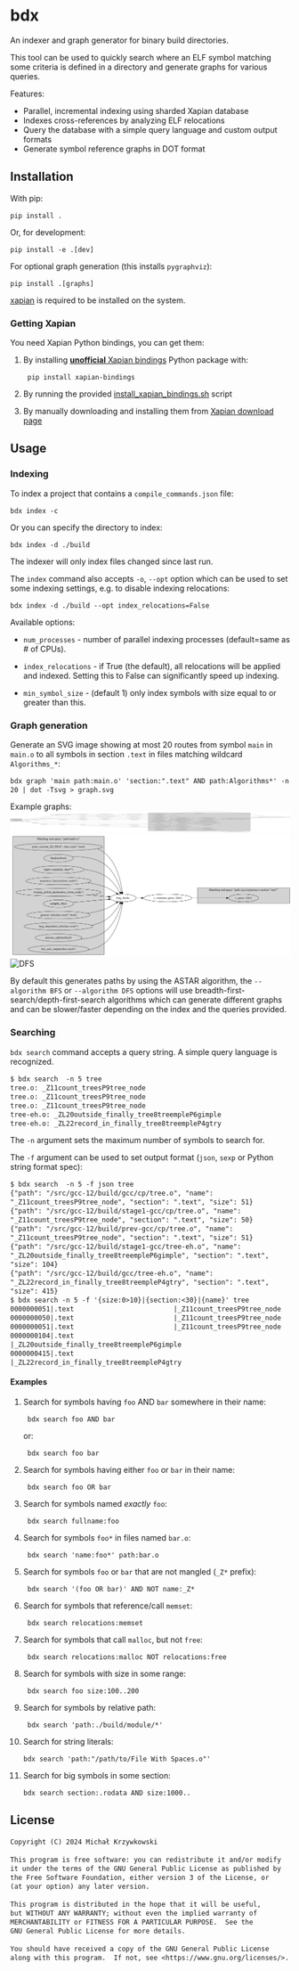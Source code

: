 # bdx #

An indexer and graph generator for binary build directories.

This tool can be used to quickly search where an ELF symbol matching some
criteria is defined in a directory and generate graphs for various queries.

Features:

- Parallel, incremental indexing using sharded Xapian database
- Indexes cross-references by analyzing ELF relocations
- Query the database with a simple query language and custom output formats
- Generate symbol reference graphs in DOT format

## Installation ##

With pip:

    pip install .

Or, for development:

    pip install -e .[dev]

For optional graph generation (this installs `pygraphviz`):

    pip install .[graphs]

[xapian][xapian] is required to be installed on the system.

### Getting Xapian ###

You need Xapian Python bindings, you can get them:

1. By installing [**unofficial** Xapian bindings][xapian-bindings] Python
   package with:

        pip install xapian-bindings

2. By running the provided [install_xapian_bindings.sh](./install_xapian_bindings.sh) script
3. By manually downloading and installing them from [Xapian download page][xapian-downloads]

## Usage ##

### Indexing ###

To index a project that contains a `compile_commands.json` file:

    bdx index -c

Or you can specify the directory to index:

    bdx index -d ./build

The indexer will only index files changed since last run.

The `index` command also accepts `-o`, `--opt` option which can be used to set
some indexing settings, e.g. to disable indexing relocations:

    bdx index -d ./build --opt index_relocations=False

Available options:

- `num_processes` - number of parallel indexing processes (default=same as # of
  CPUs).

- `index_relocations` - if True (the default), all relocations will be applied
  and indexed.  Setting this to False can significantly speed up indexing.

- `min_symbol_size` - (default 1) only index symbols with size equal to or
  greater than this.

### Graph generation ###

Generate an SVG image showing at most 20 routes from symbol `main` in
`main.o` to all symbols in section `.text` in files matching wildcard
`Algorithms_*`:

    bdx graph 'main path:main.o' 'section:".text" AND path:Algorithms*' -n 20 | dot -Tsvg > graph.svg

Example graphs: ![ASTAR](./examples/astar.svg) ![BFS](./examples/bfs.svg) ![DFS](./examples/dfs.svg)

By default this generates paths by using the ASTAR algorithm, the `--algorithm
BFS` or `--algorithm DFS` options will use
breadth-first-search/depth-first-search algorithms which can generate different
graphs and can be slower/faster depending on the index and the queries
provided.

### Searching ###

`bdx search` command accepts a query string.  A simple query language is
recognized.

```
$ bdx search  -n 5 tree
tree.o: _Z11count_treesP9tree_node
tree.o: _Z11count_treesP9tree_node
tree.o: _Z11count_treesP9tree_node
tree-eh.o: _ZL20outside_finally_tree8treempleP6gimple
tree-eh.o: _ZL22record_in_finally_tree8treempleP4gtry
```

The `-n` argument sets the maximum number of symbols to search for.

The `-f` argument can be used to set output format (`json`, `sexp` or Python string format spec):

```
$ bdx search  -n 5 -f json tree
{"path": "/src/gcc-12/build/gcc/cp/tree.o", "name": "_Z11count_treesP9tree_node", "section": ".text", "size": 51}
{"path": "/src/gcc-12/build/stage1-gcc/cp/tree.o", "name": "_Z11count_treesP9tree_node", "section": ".text", "size": 50}
{"path": "/src/gcc-12/build/prev-gcc/cp/tree.o", "name": "_Z11count_treesP9tree_node", "section": ".text", "size": 51}
{"path": "/src/gcc-12/build/stage1-gcc/tree-eh.o", "name": "_ZL20outside_finally_tree8treempleP6gimple", "section": ".text", "size": 104}
{"path": "/src/gcc-12/build/gcc/tree-eh.o", "name": "_ZL22record_in_finally_tree8treempleP4gtry", "section": ".text", "size": 415}
$ bdx search -n 5 -f '{size:0>10}|{section:<30}|{name}' tree
0000000051|.text                         |_Z11count_treesP9tree_node
0000000050|.text                         |_Z11count_treesP9tree_node
0000000051|.text                         |_Z11count_treesP9tree_node
0000000104|.text                         |_ZL20outside_finally_tree8treempleP6gimple
0000000415|.text                         |_ZL22record_in_finally_tree8treempleP4gtry
```


#### Examples ####

1. Search for symbols having `foo` AND `bar` somewhere in their name:

        bdx search foo AND bar

    or:

        bdx search foo bar

2. Search for symbols having either `foo` or `bar` in their name:

        bdx search foo OR bar

3. Search for symbols named _exactly_ `foo`:

        bdx search fullname:foo

4. Search for symbols `foo*` in files named `bar.o`:

        bdx search 'name:foo*' path:bar.o

5. Search for symbols `foo` or `bar` that are not mangled (`_Z*` prefix):

        bdx search '(foo OR bar)' AND NOT name:_Z*

6. Search for symbols that reference/call `memset`:

        bdx search relocations:memset

7. Search for symbols that call `malloc`, but not `free`:

        bdx search relocations:malloc NOT relocations:free

8. Search for symbols with size in some range:

        bdx search foo size:100..200

9. Search for symbols by relative path:

        bdx search 'path:./build/module/*'

10. Search for string literals:

        bdx search 'path:"/path/to/File With Spaces.o"'

11. Search for big symbols in some section:

        bdx search section:.rodata AND size:1000..

## License ##

```
Copyright (C) 2024 Michał Krzywkowski

This program is free software: you can redistribute it and/or modify
it under the terms of the GNU General Public License as published by
the Free Software Foundation, either version 3 of the License, or
(at your option) any later version.

This program is distributed in the hope that it will be useful,
but WITHOUT ANY WARRANTY; without even the implied warranty of
MERCHANTABILITY or FITNESS FOR A PARTICULAR PURPOSE.  See the
GNU General Public License for more details.

You should have received a copy of the GNU General Public License
along with this program.  If not, see <https://www.gnu.org/licenses/>.
```
<!-- Local Variables: -->
<!-- coding: utf-8 -->
<!-- fill-column: 79 -->
<!-- indent-tabs-mode: nil -->
<!-- End: -->

[xapian]: https://xapian.org/
[xapian-downloads]: https://xapian.org/download
[xapian-bindings]: https://pypi.org/project/xapian-bindings/
